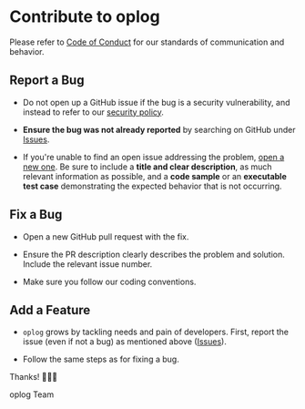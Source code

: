 # Contribute to oplog

Please refer to [Code of Conduct](CODE_OF_CONDUCT.md) for our standards of communication and behavior.

## Report a Bug

* Do not open up a GitHub issue if the bug is a security vulnerability, and instead to refer to our [security policy](https://rubyonrails.org/security).

* **Ensure the bug was not already reported** by searching on GitHub under [Issues](https://github.com/oribarilan/oplog/issues).

* If you're unable to find an open issue addressing the problem, [open a new one](https://github.com/oribarilan/oplog/issues/new). Be sure to include a **title and clear description**, as much relevant information as possible, and a **code sample** or an **executable test case** demonstrating the expected behavior that is not occurring.

## Fix a Bug

* Open a new GitHub pull request with the fix.

* Ensure the PR description clearly describes the problem and solution. Include the relevant issue number.

* Make sure you follow our coding conventions. 

## Add a Feature

* `oplog` grows by tackling needs and pain of developers. First, report the issue (even if not a bug) as mentioned above ([Issues](https://github.com/oribarilan/oplog/issues)).

* Follow the same steps as for fixing a bug.


Thanks! 🧡🧡🧡

oplog Team